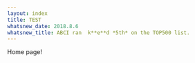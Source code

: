 ```yaml
---
layout: index
title: TEST
whatsnew_date: 2018.8.6
whatsnew_title: ABCI ran  k**e**d *5th* on the TOP500 list.
---
```


Home page!

